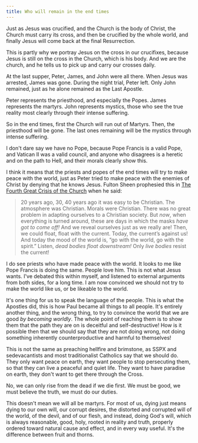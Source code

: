 ```yaml
---
title: Who will remain in the end times
---
```


Just as Jesus was crucified, and the Church is the body of Christ, the Church must carry its cross, and then be crucified by the whole world, and finally Jesus will come back at the final Resurrection.

This is partly why we portray Jesus on the cross in our crucifixes, because Jesus is still on the cross in the Church, which is his body. And we are the church, and he tells us to pick up and carry our crosses daily.

At the last supper, Peter, James, and John were all there. When Jesus was arrested, James was gone. During the night trial, Peter left. Only John remained, just as he alone remained as the Last Apostle.

Peter represents the priesthood, and especially the Popes. James represents the martyrs. John represents mystics, those who see the true reality most clearly through their intense suffering.

So in the end times, first the Church will run out of Martyrs. Then, the priesthood will be gone. The last ones remaining will be the mystics through intense suffering.

I don't dare say we have no Pope, because Pope Francis is a valid Pope, and Vatican II was a valid council, and anyone who disagrees is a heretic and on the path to Hell, and their morals clearly show this.

I think it means that the priests and popes of the end times will try to make peace with the world, just as Peter tried to make peace with the enemies of Christ by denying that he knows Jesus. Fulton Sheen prophesied this in [The Fourth Great Crisis of the Church](/videos/fourth-great-crisis-in-the-church.html) when he said:

> 20 years ago, 30, 40 years ago it was easy to be Christian. The atmosphere was Christian. Morals were Christian. There was no great problem in adapting ourselves to a Christian society. But *now*, when everything is turned around, these are days in which the masks *have got to come off!* And we reveal ourselves just as we really are! Then, we could float, float with the current. Today, the current’s against us! And today the mood of the world is, “go with the world, go with the spirit.” Listen, *dead bodies float downstream!* Only *live bodies* resist the current!

I do see priests who have made peace with the world. It looks to me like Pope Francis is doing the same. People love him. This is not what Jesus wants. I've debated this within myself, and listened to external arguments from both sides, for a long time. I am now convinced we should not try to make the world like us, or be likeable to the world.

It's one thing for us to speak the language of the people. This is what the Apostles did, this is how Paul became all things to all people. It's entirely another thing, and the wrong thing, to try to convince the world that we are good *by becoming worldly*. The whole point of reaching them is to show them that the path they are on is deceitful and self-destructive! How is it possible then that we should say that they are not doing wrong, not doing something inherently counterproductive and harmful to themselves!

This is not the same as preaching hellfire and brimstone, as SSPX and sedevacantists and most traditionalist Catholics say that we should do. They only want peace on earth, they want people to stop persecuting them, so that they can live a peaceful and quiet life. They want to have paradise on earth, they don't want to get there through the Cross.

No, we can only rise from the dead if we die first. We must be good, we must believe the truth, we must do our duties.

This doesn't mean we will all be martyrs. For most of us, dying just means dying to our own will, our corrupt desires, the distorted and corrupted will of the world, of the devil, and of our flesh, and instead, doing God's will, which is always reasonable, good, holy, rooted in reality and truth, properly ordered toward natural cause and effect, and in every way useful. It's the difference between fruit and thorns.